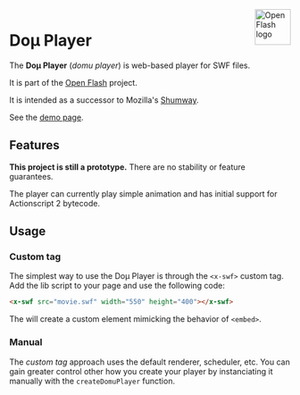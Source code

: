<a href="https://github.com/open-flash/open-flash">
    <img src="https://raw.githubusercontent.com/open-flash/open-flash/master/logo.png"
    alt="Open Flash logo" title="Open Flash" align="right" width="64" height="64" />
</a>

# Doμ Player

The **Doμ Player** (_domu player_) is web-based player for SWF files.

It is part of the [Open Flash][ofl] project.

It is intended as a successor to Mozilla's [Shumway][shumway].

See the [demo page](https://open-flash.github.io/domu-player/).

## Features

**This project is still a prototype.** There are no stability or feature guarantees.

The player can currently play simple animation and has initial support for Actionscript 2 bytecode.

## Usage

### Custom tag

The simplest way to use the Doμ Player is through the `<x-swf>` custom tag. Add the lib script to
your page and use the following code:

```html
<x-swf src="movie.swf" width="550" height="400"></x-swf>
```

The will create a custom element mimicking the behavior of `<embed>`.

### Manual

The _custom tag_ approach uses the default renderer, scheduler, etc. You can gain greater control
other how you create your player by instanciating it manually with the `createDomuPlayer` function.

[shumway]: https://github.com/mozilla/shumway
[ofl]: https://github.com/open-flash/open-flash
